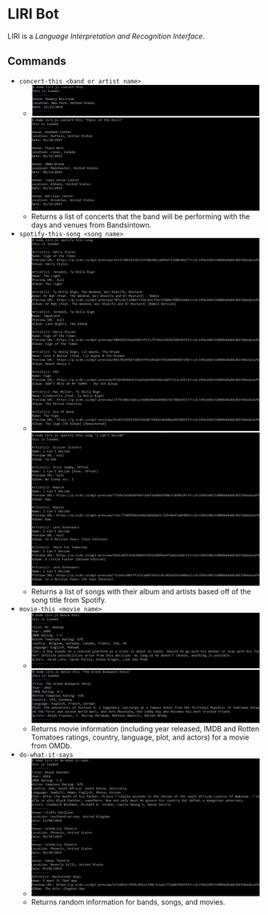 # LIRI Bot

LIRI is a *Language Interpretation and Recognition Interface*.

## Commands

- ```concert-this <band or artist name>```
  - ![concert-this no query](assets/images/concert-none.PNG)
    ![concert-this example using "Panic at the Disco"](assets/images/concert-example.PNG)
  - Returns a list of concerts that the band will be performing with the days and venues from Bandsintown.
- ```spotify-this-song <song name>```
  - ![spotify-this-song no query](assets/images/song-none.PNG)
    ![spotify-this-song example using "I Can't Decide"](assets/images/song-example.PNG)
  - Returns a list of songs with their album and artists based off of the song title from Spotify.
- ```movie-this <movie name>```
  - ![movie-this no query](assets/images/movie-none.PNG)
    ![movie-this example using "The Grand Budapest Hotel"](assets/images/movie-example.PNG)
  - Returns movie information (including year released, IMDB and Rotten Tomatoes ratings, country, language, plot, and actors) for a movie from OMDb.
- ```do-what-it-says```
  - ![do-what-it-says outputs for the song "I Want it That Way", concerts for the Four Seasons, and the movie "Black Panther"](assets/images/random.PNG)
  - Returns random information for bands, songs, and movies.